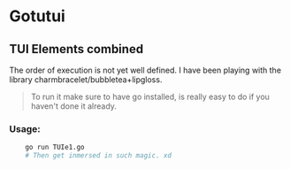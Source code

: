 # Gotutui
## TUI Elements combined

The order of execution is not yet well defined. I have been playing with the library charmbracelet/bubbletea+lipgloss.

> To run it make sure to have go installed, is really easy to do if you haven't done it already.

### Usage:

```zsh
    go run TUIe1.go
    # Then get inmersed in such magic. xd

```